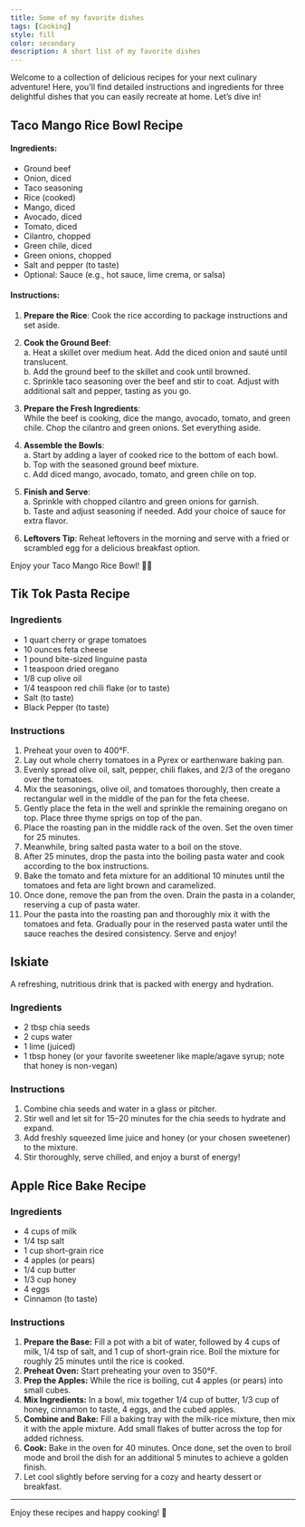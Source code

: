 ```yaml
---
title: Some of my favorite dishes
tags: [Cooking]
style: fill
color: secondary
description: A short list of my favorite dishes
---
```


Welcome to a collection of delicious recipes for your next culinary adventure! Here, you'll find detailed instructions and ingredients for three delightful dishes that you can easily recreate at home. Let’s dive in!

## Taco Mango Rice Bowl Recipe

#### Ingredients:
- Ground beef
- Onion, diced
- Taco seasoning
- Rice (cooked)
- Mango, diced
- Avocado, diced
- Tomato, diced
- Cilantro, chopped
- Green chile, diced
- Green onions, chopped
- Salt and pepper (to taste)
- Optional: Sauce (e.g., hot sauce, lime crema, or salsa)

#### Instructions:
1. **Prepare the Rice**: Cook the rice according to package instructions and set aside.

2. **Cook the Ground Beef**:   
   a. Heat a skillet over medium heat. Add the diced onion and sauté until translucent.  
   b. Add the ground beef to the skillet and cook until browned.  
   c. Sprinkle taco seasoning over the beef and stir to coat. Adjust with additional salt and pepper, tasting as you go.

3. **Prepare the Fresh Ingredients**:  
   While the beef is cooking, dice the mango, avocado, tomato, and green chile. Chop the cilantro and green onions. Set everything aside.

4. **Assemble the Bowls**:  
   a. Start by adding a layer of cooked rice to the bottom of each bowl.  
   b. Top with the seasoned ground beef mixture.  
   c. Add diced mango, avocado, tomato, and green chile on top.  

5. **Finish and Serve**:  
   a. Sprinkle with chopped cilantro and green onions for garnish.  
   b. Taste and adjust seasoning if needed. Add your choice of sauce for extra flavor.  
   
6. **Leftovers Tip**: Reheat leftovers in the morning and serve with a fried or scrambled egg for a delicious breakfast option.  

Enjoy your Taco Mango Rice Bowl! 🌮🍚

## Tik Tok Pasta Recipe

### Ingredients
- 1 quart cherry or grape tomatoes
- 10 ounces feta cheese
- 1 pound bite-sized linguine pasta
- 1 teaspoon dried oregano
- 1/8 cup olive oil
- 1/4 teaspoon red chili flake (or to taste)
- Salt (to taste)
- Black Pepper (to taste)

### Instructions
1. Preheat your oven to 400°F.
2. Lay out whole cherry tomatoes in a Pyrex or earthenware baking pan.
3. Evenly spread olive oil, salt, pepper, chili flakes, and 2/3 of the oregano over the tomatoes.
4. Mix the seasonings, olive oil, and tomatoes thoroughly, then create a rectangular well in the middle of the pan for the feta cheese.
5. Gently place the feta in the well and sprinkle the remaining oregano on top. Place three thyme sprigs on top of the pan.
6. Place the roasting pan in the middle rack of the oven. Set the oven timer for 25 minutes.
7. Meanwhile, bring salted pasta water to a boil on the stove.
8. After 25 minutes, drop the pasta into the boiling pasta water and cook according to the box instructions.
9. Bake the tomato and feta mixture for an additional 10 minutes until the tomatoes and feta are light brown and caramelized.
10. Once done, remove the pan from the oven. Drain the pasta in a colander, reserving a cup of pasta water.
11. Pour the pasta into the roasting pan and thoroughly mix it with the tomatoes and feta. Gradually pour in the reserved pasta water until the sauce reaches the desired consistency. Serve and enjoy!

## Iskiate

A refreshing, nutritious drink that is packed with energy and hydration.

### Ingredients
- 2 tbsp chia seeds
- 2 cups water
- 1 lime (juiced)
- 1 tbsp honey (or your favorite sweetener like maple/agave syrup; note that honey is non-vegan)

### Instructions
1. Combine chia seeds and water in a glass or pitcher.
2. Stir well and let sit for 15–20 minutes for the chia seeds to hydrate and expand.
3. Add freshly squeezed lime juice and honey (or your chosen sweetener) to the mixture.
4. Stir thoroughly, serve chilled, and enjoy a burst of energy!

## Apple Rice Bake Recipe

### Ingredients
- 4 cups of milk
- 1/4 tsp salt
- 1 cup short-grain rice
- 4 apples (or pears)
- 1/4 cup butter
- 1/3 cup honey
- 4 eggs
- Cinnamon (to taste)

### Instructions
1. **Prepare the Base:** Fill a pot with a bit of water, followed by 4 cups of milk, 1/4 tsp of salt, and 1 cup of short-grain rice. Boil the mixture for roughly 25 minutes until the rice is cooked.
2. **Preheat Oven:** Start preheating your oven to 350°F.
3. **Prep the Apples:** While the rice is boiling, cut 4 apples (or pears) into small cubes.
4. **Mix Ingredients:** In a bowl, mix together 1/4 cup of butter, 1/3 cup of honey, cinnamon to taste, 4 eggs, and the cubed apples.
5. **Combine and Bake:** Fill a baking tray with the milk-rice mixture, then mix it with the apple mixture. Add small flakes of butter across the top for added richness.
6. **Cook:** Bake in the oven for 40 minutes. Once done, set the oven to broil mode and broil the dish for an additional 5 minutes to achieve a golden finish.
7. Let cool slightly before serving for a cozy and hearty dessert or breakfast.

---

Enjoy these recipes and happy cooking! 🍴